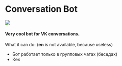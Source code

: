 # Conversation Bot
<img src="https://www.petersamokhin.com/files/conversation-bot/cover.png"></img>
#### Very cool bot for VK conversations.

What it can do: (**en** is not available, because useless)

* Бот работает только в групповых чатах (беседах)
* Кек 
